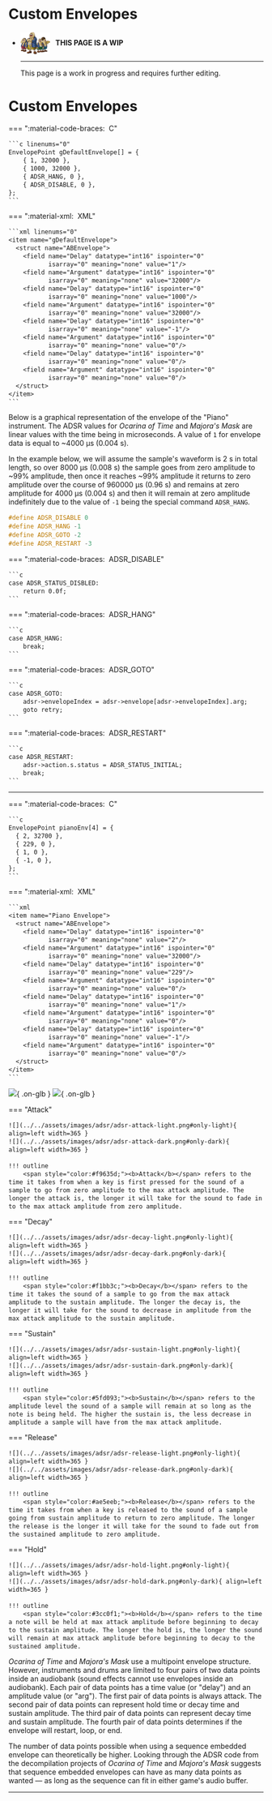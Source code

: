 # Custom Envelopes

<div class="grid cards" markdown>

-   <img style="width:58.5px; height:auto; vertical-align: middle;" src="../../../assets/images/carpenters.png"> <b>&nbsp;&nbsp;THIS PAGE IS A WIP</b>
  
    ---

    This page is a work in progress and requires further editing.

</div>

# Custom Envelopes

=== ":material-code-braces: &nbsp;C"

    ```c linenums="0"
    EnvelopePoint gDefaultEnvelope[] = {
        { 1, 32000 },
        { 1000, 32000 },
        { ADSR_HANG, 0 },
        { ADSR_DISABLE, 0 },
    };
    ```

=== ":material-xml: &nbsp;XML"

    ```xml linenums="0"
    <item name="gDefaultEnvelope">
      <struct name="ABEnvelope">
        <field name="Delay" datatype="int16" ispointer="0"
               isarray="0" meaning="none" value="1"/>
        <field name="Argument" datatype="int16" ispointer="0"
               isarray="0" meaning="none" value="32000"/>
        <field name="Delay" datatype="int16" ispointer="0"
               isarray="0" meaning="none" value="1000"/>
        <field name="Argument" datatype="int16" ispointer="0"
               isarray="0" meaning="none" value="32000"/>
        <field name="Delay" datatype="int16" ispointer="0"
               isarray="0" meaning="none" value="-1"/>
        <field name="Argument" datatype="int16" ispointer="0"
               isarray="0" meaning="none" value="0"/>
        <field name="Delay" datatype="int16" ispointer="0"
               isarray="0" meaning="none" value="0"/>
        <field name="Argument" datatype="int16" ispointer="0"
               isarray="0" meaning="none" value="0"/>
      </struct>
    </item>
    ```

Below is a graphical representation of the envelope of the "Piano" instrument. The ADSR values for *Ocarina of Time* and *Majora's Mask* are linear values with the time being in microseconds. A value of `1` for envelope data is equal to ~4000 µs (0.004 s).

In the example below, we will assume the sample's waveform is 2 s in total length, so over 8000 µs (0.008 s) the sample goes from zero amplitude to ~99% amplitude, then once it reaches ~99% amplitude it returns to zero amplitude over the course of 960000 µs (0.96 s) and remains at zero amplitude for 4000 µs (0.004 s) and then it will remain at zero amplitude indefinitely due to the value of `-1` being the special command `ADSR_HANG`.

```c hl_lines="2"
#define ADSR_DISABLE 0
#define ADSR_HANG -1
#define ADSR_GOTO -2
#define ADSR_RESTART -3
```

=== ":material-code-braces: &nbsp;ADSR_DISABLE"

    ```c
    case ADSR_STATUS_DISBLED:
        return 0.0f;
    ```

=== ":material-code-braces: &nbsp;ADSR_HANG"

    ```c
    case ADSR_HANG:
        break;
    ```

=== ":material-code-braces: &nbsp;ADSR_GOTO"

    ```c
    case ADSR_GOTO:
        adsr->envelopeIndex = adsr->envelope[adsr->envelopeIndex].arg;
        goto retry;
    ```

=== ":material-code-braces: &nbsp;ADSR_RESTART"

    ```c
    case ADSR_RESTART:
        adsr->action.s.status = ADSR_STATUS_INITIAL;
        break;
    ```

-----
=== ":material-code-braces: &nbsp;C"

    ```c
    EnvelopePoint pianoEnv[4] = {
      { 2, 32700 },
      { 229, 0 },
      { 1, 0 },
      { -1, 0 },
    };
    ```

=== ":material-xml: &nbsp;XML"

    ```xml
    <item name="Piano Envelope">
      <struct name="ABEnvelope">
        <field name="Delay" datatype="int16" ispointer="0"
               isarray="0" meaning="none" value="2"/>
        <field name="Argument" datatype="int16" ispointer="0"
               isarray="0" meaning="none" value="32000"/>
        <field name="Delay" datatype="int16" ispointer="0"
               isarray="0" meaning="none" value="229"/>
        <field name="Argument" datatype="int16" ispointer="0"
               isarray="0" meaning="none" value="0"/>
        <field name="Delay" datatype="int16" ispointer="0"
               isarray="0" meaning="none" value="1"/>
        <field name="Argument" datatype="int16" ispointer="0"
               isarray="0" meaning="none" value="0"/>
        <field name="Delay" datatype="int16" ispointer="0"
               isarray="0" meaning="none" value="-1"/>
        <field name="Argument" datatype="int16" ispointer="0"
               isarray="0" meaning="none" value="0"/>
      </struct>
    </item>
    ```

![](../../assets/images/adsr/adsr-light.png#only-light){ .on-glb }
![](../../assets/images/adsr/adsr-dark.png#only-dark){ .on-glb }

=== "Attack"

    ![](../../assets/images/adsr/adsr-attack-light.png#only-light){ align=left width=365 }
    ![](../../assets/images/adsr/adsr-attack-dark.png#only-dark){ align=left width=365 }

    !!! outline
        <span style="color:#f9635d;"><b>Attack</b></span> refers to the time it takes from when a key is first pressed for the sound of a sample to go from zero amplitude to the max attack amplitude. The longer the attack is, the longer it will take for the sound to fade in to the max attack amplitude from zero amplitude.

=== "Decay"

    ![](../../assets/images/adsr/adsr-decay-light.png#only-light){ align=left width=365 }
    ![](../../assets/images/adsr/adsr-decay-dark.png#only-dark){ align=left width=365 }

    !!! outline
        <span style="color:#f1bb3c;"><b>Decay</b></span> refers to the time it takes the sound of a sample to go from the max attack amplitude to the sustain amplitude. The longer the decay is, the longer it will take for the sound to decrease in amplitude from the max attack amplitude to the sustain amplitude.

=== "Sustain"

    ![](../../assets/images/adsr/adsr-sustain-light.png#only-light){ align=left width=365 }
    ![](../../assets/images/adsr/adsr-sustain-dark.png#only-dark){ align=left width=365 }

    !!! outline
        <span style="color:#5fd093;"><b>Sustain</b></span> refers to the amplitude level the sound of a sample will remain at so long as the note is being held. The higher the sustain is, the less decrease in amplitude a sample will have from the max attack amplitude.

=== "Release"

    ![](../../assets/images/adsr/adsr-release-light.png#only-light){ align=left width=365 }
    ![](../../assets/images/adsr/adsr-release-dark.png#only-dark){ align=left width=365 }

    !!! outline
        <span style="color:#ae5eeb;"><b>Release</b></span> refers to the time it takes from when a key is released to the sound of a sample going from sustain amplitude to return to zero amplitude. The longer the release is the longer it will take for the sound to fade out from the sustained amplitude to zero amplitude.

=== "Hold"

    ![](../../assets/images/adsr/adsr-hold-light.png#only-light){ align=left width=365 }
    ![](../../assets/images/adsr/adsr-hold-dark.png#only-dark){ align=left width=365 }

    !!! outline
        <span style="color:#3cc0f1;"><b>Hold</b></span> refers to the time a note will be held at max attack amplitude before beginning to decay to the sustain amplitude. The longer the hold is, the longer the sound will remain at max attack amplitude before beginning to decay to the sustained amplitude.

*Ocarina of Time* and *Majora's Mask* use a multipoint envelope structure. However, instruments and drums are limited to four pairs of two data points inside an audiobank (sound effects cannot use envelopes inside an audiobank). Each pair of data points has a time value (or "delay") and an amplitude value (or "arg"). The first pair of data points is always attack. The second pair of data points can represent hold time or decay time and sustain amplitude. The third pair of data points can represent decay time and sustain amplitude. The fourth pair of data points determines if the envelope will restart, loop, or end.

The number of data points possible when using a sequence embedded envelope can theoretically be higher. Looking through the ADSR code from the decompilation projects of *Ocarina of Time* and *Majora's Mask* suggests that sequence embedded envelopes can have as many data points as wanted — as long as the sequence can fit in either game's audio buffer.

<style>
/*
### Sample Manipulation Using Envelopes
Using only envelopes it is possible to create new sounds without needing to use sample injection. After studying multiple soundfonts, such as the General MIDI soundfont, I <small>figure out way to remove first person speech</small> realized there were samples shared between different instruments, or drums but used to create new instruments and drums. One such example is hi-hats such as the closed hi-hat, pedaled hi-hat, and open hi-hat; *Majora's Mask* has a semi-open hi-hat sample that is perfect for this.

A lot of people in the community use the ride cymbal for hi-hats because the semi-opened hi-hat in *Majora's Mask* just does not fit, but the hi-hat can be used to create the other two hi-hats instead of using the ride cymbal by using a custom envelope.

!!! info
    If a custom audiobank is not being used, and there are channels to spare in the sequence, separate the hi-hat sample into its own channel and use a sequence embedded envelope to create the two missing hi-hat sounds.

#### Closed Hi-Hat Envelope
Below is the envelope to create a closed hi-hat out of the semi-open hi-hat in *Majora's Mask*. It cuts the sample almost immediately resulting in just a short hi-hat hit sound from the initial few seconds of the sample.

??? warning "Note Length Warning"
    Due to the way samples are handled in *Ocarina of Time* and *Majora's Mask*, a short enough note will cut the sample even shorter. This is not usually a problem for the closed hi-hat, but if the sound is too short then try lengthening the closed hi-hat notes in the MIDI file to give more time for the envelope to finish playing.

=== ":material-code-braces: &nbsp;C"
    ```c
    EnvelopePoint CHH[4] = {
      { 2, 32700 },
      { 12, 0 },
      { -1, 0 },
      { 0, 0 },
    };
    ```

=== ":material-xml: &nbsp;XML"
    ```xml
    <item address="0" name="CHH">
      <struct name="ABEnvelope">
        <field name="Delay 1" datatype="int16" ispointer="0" isarray="0"
               meaning="none" value="2"/>
        <field name="Arg 1" datatype="uint16" ispointer="0" isarray="0"
               meaning="none" value="32700"/>
        <field name="Delay 2" datatype="int16" ispointer="0" isarray="0"
               meaning="none" value="12"/>
        <field name="Arg 2" datatype="uint16" ispointer="0" isarray="0"
               meaning="none" value="0"/>
        <field name="Delay 3" datatype="int16" ispointer="0" isarray="0"
               meaning="none" value="-1"/>
        <field name="Arg 3" datatype="uint16" ispointer="0" isarray="0"
               meaning="none" value="0"/>
        <field name="Delay 4" datatype="int16" ispointer="0" isarray="0"
               meaning="none" value="0"/>
        <field name="Arg 4" datatype="uint16" ispointer="0" isarray="0"
               meaning="none" value="0"/>
      </struct>
    </item>
    ```

=== ":material-hexadecimal: &nbsp;Binary"
    ```
    00 02 7F BC 00 0C 00 00 FF FF 00 00 00 00 00 00
    ```

#### Pedal Hi-Hat
placeholder

=== ":material-code-braces: &nbsp;C"
    ```c
    EnvelopePoint CHH[4] = {
      { 2, 32700 },
      { 24, 0 },
      { -1, 0 },
      { 0, 0 },
    };
    ```

=== ":material-xml: &nbsp;XML"
    ```xml
    <item address="0" name="PHH">
      <struct name="ABEnvelope">
        <field name="Delay 1" datatype="int16" ispointer="0" isarray="0"
               meaning="none" value="2"/>
        <field name="Arg 1" datatype="uint16" ispointer="0" isarray="0"
               meaning="none" value="32700"/>
        <field name="Delay 2" datatype="int16" ispointer="0" isarray="0"
               meaning="none" value="24"/>
        <field name="Arg 2" datatype="uint16" ispointer="0" isarray="0"
               meaning="none" value="0"/>
        <field name="Delay 3" datatype="int16" ispointer="0" isarray="0"
               meaning="none" value="-1"/>
        <field name="Arg 3" datatype="uint16" ispointer="0" isarray="0"
               meaning="none" value="0"/>
        <field name="Delay 4" datatype="int16" ispointer="0" isarray="0"
               meaning="none" value="0"/>
        <field name="Arg 4" datatype="uint16" ispointer="0" isarray="0"
               meaning="none" value="0"/>
      </struct>
    </item>
    ```

=== ":material-hexadecimal: &nbsp;Binary"
    ```
    00 02 7F BC 00 18 00 00 FF FF 00 00 00 00 00 00
    ```
*/
</style>

-----